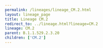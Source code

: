 ```yaml
---
permalink: /lineages/lineage_CM.2.html
layout: lineage_page
title: Lineage CM.2
redirect_to: ../lineage.html?lineage=CM.2
lineage: CM.2
parent: B.1.1.529.2.3.20
children: ['CM.2']
---
```

